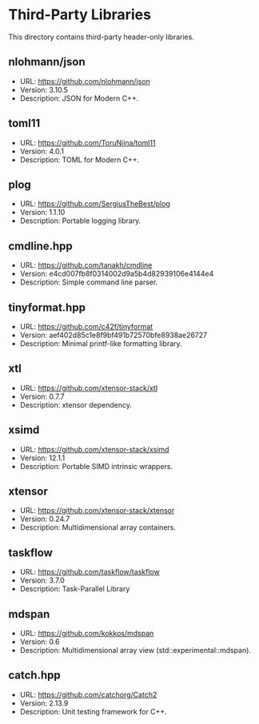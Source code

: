 # Third-Party Libraries
This directory contains third-party header-only libraries.

## nlohmann/json
- URL: https://github.com/nlohmann/json
- Version: 3.10.5
- Description: JSON for Modern C++.

## toml11
- URL: https://github.com/ToruNiina/toml11
- Version: 4.0.1
- Description: TOML for Modern C++.

## plog
- URL: https://github.com/SergiusTheBest/plog
- Version: 1.1.10
- Description: Portable logging library.

## cmdline.hpp
- URL: https://github.com/tanakh/cmdline
- Version: e4cd007fb8f0314002d9a5b4d82939106e4144e4
- Description: Simple command line parser.

## tinyformat.hpp
- URL: https://github.com/c42f/tinyformat
- Version: aef402d85c1e8f9bf491b72570bfe8938ae26727
- Description: Minimal printf-like formatting library.

## xtl
- URL: https://github.com/xtensor-stack/xtl
- Version: 0.7.7
- Description: xtensor dependency.

## xsimd
- URL: https://github.com/xtensor-stack/xsimd
- Version: 12.1.1
- Description: Portable SIMD intrinsic wrappers.

## xtensor
- URL: https://github.com/xtensor-stack/xtensor
- Version: 0.24.7
- Description: Multidimensional array containers.

## taskflow
- URL: https://github.com/taskflow/taskflow
- Version: 3.7.0
- Description: Task-Parallel Library

## mdspan
- URL: https://github.com/kokkos/mdspan
- Version: 0.6
- Description: Multidimensional array view (std::experimental::mdspan).

## catch.hpp
- URL: https://github.com/catchorg/Catch2
- Version: 2.13.9
- Description: Unit testing framework for C++.
